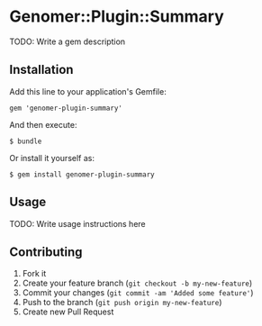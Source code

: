 # Genomer::Plugin::Summary

TODO: Write a gem description

## Installation

Add this line to your application's Gemfile:

    gem 'genomer-plugin-summary'

And then execute:

    $ bundle

Or install it yourself as:

    $ gem install genomer-plugin-summary

## Usage

TODO: Write usage instructions here

## Contributing

1. Fork it
2. Create your feature branch (`git checkout -b my-new-feature`)
3. Commit your changes (`git commit -am 'Added some feature'`)
4. Push to the branch (`git push origin my-new-feature`)
5. Create new Pull Request
